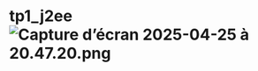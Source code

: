 # tp1_j2ee![Capture d’écran 2025-04-25 à 20.47.20.png](../../../../var/folders/wl/j2j1r_cd38xg_5j4w2lnnthc0000gn/T/TemporaryItems/NSIRD_screencaptureui_Nzcmvk/Capture%20d%E2%80%99%C3%A9cran%202025-04-25%20%C3%A0%2020.47.20.png)
